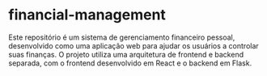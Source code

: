 # financial-management
Este repositório é um sistema de gerenciamento financeiro pessoal, desenvolvido como uma aplicação web para ajudar os usuários a controlar suas finanças. O projeto utiliza uma arquitetura de frontend e backend separada, com o frontend desenvolvido em React e o backend em Flask.
